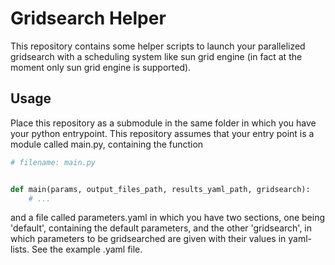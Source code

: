 # Gridsearch Helper

This repository contains some helper scripts to launch your parallelized gridsearch with a scheduling system like sun grid engine (in fact at the moment only sun grid engine is supported).

## Usage

Place this repository as a submodule in the same folder in which you have your python entrypoint. This repository assumes that your entry point is a module called main.py, containing the function


```python
# filename: main.py


def main(params, output_files_path, results_yaml_path, gridsearch):
	# ...
```

and a file called parameters.yaml in which you have two sections, one being 'default', containing the default parameters, and the other 'gridsearch', in which parameters to be gridsearched are given with their values in yaml-lists. See the example .yaml file.
